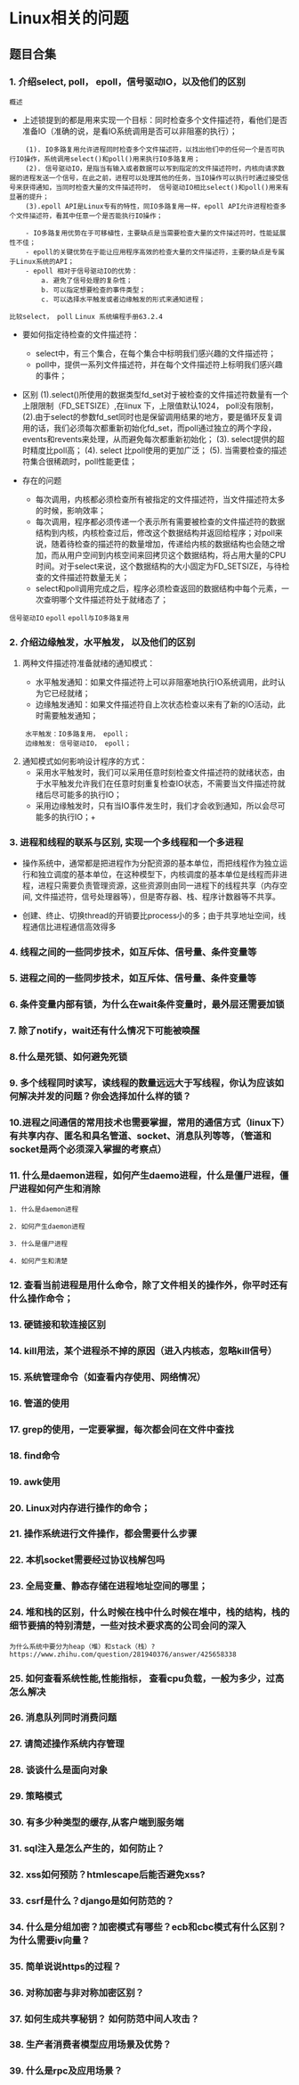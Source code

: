 # Linux相关的问题

## 题目合集

### 1. 介绍select, poll， epoll，信号驱动IO，以及他们的区别

`概述`

- 上述锁提到的都是用来实现一个目标：同时检查多个文件描述符，看他们是否准备IO（准确的说，是看IO系统调用是否可以非阻塞的执行）；

~~~
    (1). IO多路复用允许进程同时检查多个文件描述符，以找出他们中的任何一个是否可执行IO操作，系统调用select()和poll()用来执行IO多路复用；
    (2). 信号驱动IO，是指当有输入或者数据可以写到指定的文件描述符时，内核向请求数据的进程发送一个信号，在此之前，进程可以处理其他的任务，当IO操作可以执行时通过接受信号来获得通知，当同时检查大量的文件描述符时， 信号驱动IO相比select()和poll()用来有显著的提升；
    (3).epoll API是Linux专有的特性，同IO多路复用一样，epoll API允许进程检查多个文件描述符，看其中任意一个是否能执行IO操作；

    - IO多路复用优势在于可移植性，主要缺点是当需要检查大量的文件描述符时，性能延展性不佳；
    - epoll的关键优势在于能让应用程序高效的检查大量的文件描述符，主要的缺点是专属于Linux系统的API；
    - epoll 相对于信号驱动IO的优势：
        a. 避免了信号处理的复杂性；
        b. 可以指定想要检查的事件类型；
        c. 可以选择水平触发或者边缘触发的形式来通知进程；
~~~

`比较select， poll`
`Linux 系统编程手册63.2.4`

- 要如何指定待检查的文件描述符：
    - select中，有三个集合，在每个集合中标明我们感兴趣的文件描述符；
    - poll中，提供一系列文件描述符，并在每个文件描述符上标明我们感兴趣的事件；

- 区别
    (1).select()所使用的数据类型fd_set对于被检查的文件描述符数量有一个上限限制（FD_SETSIZE）,在linux 下，上限值默认1024， poll没有限制，
    (2).由于select的参数fd_set同时也是保留调用结果的地方，要是循环反复调用的话，我们必须每次都重新初始化fd_set，而poll通过独立的两个字段，events和revents来处理，从而避免每次都重新初始化；
    (3). select提供的超时精度比poll高；
    (4). select 比poll使用的更加广泛；
    (5). 当需要检查的描述符集合很稀疏时，poll性能更佳；

- 存在的问题
    - 每次调用，内核都必须检查所有被指定的文件描述符，当文件描述符太多的时候，影响效率；
    - 每次调用，程序都必须传递一个表示所有需要被检查的文件描述符的数据结构到内核，内核检查过后，修改这个数据结构并返回给程序；对poll来说，随着待检查的描述符的数量增加，传递给内核的数据结构也会随之增加，而从用户空间到内核空间来回拷贝这个数据结构，将占用大量的CPU时间。对于select来说，这个数据结构的大小固定为FD_SETSIZE，与待检查的文件描述符数量无关；
    - select和poll调用完成之后，程序必须检查返回的数据结构中每个元素，一次查明哪个文件描述符处于就绪态了；

`信号驱动IO`
`epoll`
`epoll与IO多路复用`
 

### 2. 介绍边缘触发，水平触发， 以及他们的区别

1. 两种文件描述符准备就绪的通知模式：

    - 水平触发通知：如果文件描述符上可以非阻塞地执行IO系统调用，此时认为它已经就绪；
    - 边缘触发通知：如果文件描述符自上次状态检查以来有了新的IO活动，此时需要触发通知；

~~~
    水平触发：IO多路复用， epoll；
    边缘触发: 信号驱动IO， epoll；
~~~

2. 通知模式如何影响设计程序的方式：
    - 采用水平触发时，我们可以采用任意时刻检查文件描述符的就绪状态，由于水平触发允许我们在任意时刻重复检查IO状态，不需要当文件描述符就绪后尽可能多的执行IO；
    - 采用边缘触发时，只有当IO事件发生时，我们才会收到通知，所以会尽可能多的执行IO；+

### 3. 进程和线程的联系与区别, 实现一个多线程和一个多进程

- 操作系统中，通常都是把进程作为分配资源的基本单位，而把线程作为独立运行和独立调度的基本单位，在这种模型下，内核调度的基本单位是线程而非进程，进程只需要负责管理资源，这些资源则由同一进程下的线程共享（内存空间, 文件描述符，信号处理器等），但是寄存器、栈、程序计数器等不共享。

- 创建、终止、切换thread的开销要比process小的多；由于共享地址空间，线程通信比进程通信高效得多



### 4. 线程之间的一些同步技术，如互斥体、信号量、条件变量等

### 5. 进程之间的一些同步技术，如互斥体、信号量、条件变量等

### 6. 条件变量内部有锁，为什么在wait条件变量时，最外层还需要加锁

### 7. 除了notify，wait还有什么情况下可能被唤醒

### 8.什么是死锁、如何避免死锁

### 9. 多个线程同时读写，读线程的数量远远⼤于写线程，你认为应该如何解决并发的问题？你会选择加什么样的锁？

### 10.进程之间通信的常用技术也需要掌握，常用的通信方式（linux下）有共享内存、匿名和具名管道、socket、消息队列等等，（管道和socket是两个必须深入掌握的考察点）

### 11. 什么是daemon进程，如何产生daemo进程，什么是僵尸进程，僵尸进程如何产生和消除

`1. 什么是daemon进程`

`2. 如何产生daemon进程`

`3. 什么是僵尸进程`

`4. 如何产生和清楚`

### 12. 查看当前进程是用什么命令，除了文件相关的操作外，你平时还有什么操作命令；

### 13. 硬链接和软连接区别

### 14. kill用法，某个进程杀不掉的原因（进入内核态，忽略kill信号）

### 15. 系统管理命令（如查看内存使用、网络情况）

### 16. 管道的使用

### 17. grep的使用，一定要掌握，每次都会问在文件中查找

### 18. find命令

### 19. awk使用

### 20. Linux对内存进行操作的命令；

### 21. 操作系统进行文件操作，都会需要什么步骤

### 22. 本机socket需要经过协议栈解包吗

### 23. 全局变量、静态存储在进程地址空间的哪里；

### 24. 堆和栈的区别，什么时候在栈中什么时候在堆中，栈的结构，栈的细节要搞的特别清楚，一些对技术要求高的公司会问的深入

`为什么系统中要分为heap（堆）和stack（栈）? https://www.zhihu.com/question/281940376/answer/425658338`


### 25. 如何查看系统性能,性能指标， 查看cpu负载，一般为多少，过高怎么解决

### 26. 消息队列同时消费问题

### 27. 请简述操作系统内存管理

### 28. 谈谈什么是面向对象

### 29. 策略模式

### 30. 有多少种类型的缓存,从客户端到服务端

### 31. sql注入是怎么产生的，如何防止？

### 32. xss如何预防？htmlescape后能否避免xss? 

### 33. csrf是什么？django是如何防范的？

### 34. 什么是分组加密？加密模式有哪些？ecb和cbc模式有什么区别？为什么需要iv向量？

### 35. 简单说说https的过程？

### 36. 对称加密与非对称加密区别？

### 37. 如何生成共享秘钥？ 如何防范中间人攻击？

### 38. 生产者消费者模型应用场景及优势？

### 39. 什么是rpc及应用场景？
